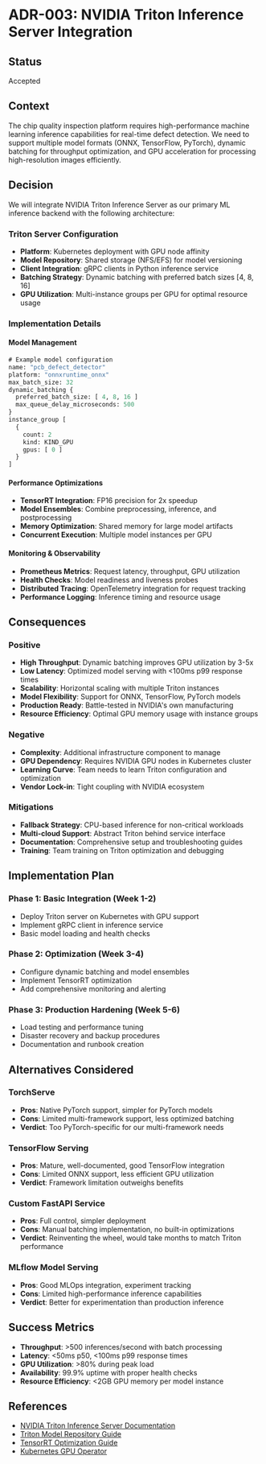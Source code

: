 # ADR-003: NVIDIA Triton Inference Server Integration

## Status
Accepted

## Context
The chip quality inspection platform requires high-performance machine learning inference capabilities for real-time defect detection. We need to support multiple model formats (ONNX, TensorFlow, PyTorch), dynamic batching for throughput optimization, and GPU acceleration for processing high-resolution images efficiently.

## Decision
We will integrate NVIDIA Triton Inference Server as our primary ML inference backend with the following architecture:

### Triton Server Configuration
- **Platform**: Kubernetes deployment with GPU node affinity
- **Model Repository**: Shared storage (NFS/EFS) for model versioning
- **Client Integration**: gRPC clients in Python inference service
- **Batching Strategy**: Dynamic batching with preferred batch sizes [4, 8, 16]
- **GPU Utilization**: Multi-instance groups per GPU for optimal resource usage

### Implementation Details

#### Model Management
```protobuf
# Example model configuration
name: "pcb_defect_detector"
platform: "onnxruntime_onnx"
max_batch_size: 32
dynamic_batching {
  preferred_batch_size: [ 4, 8, 16 ]
  max_queue_delay_microseconds: 500
}
instance_group [
  {
    count: 2
    kind: KIND_GPU
    gpus: [ 0 ]
  }
]
```

#### Performance Optimizations
- **TensorRT Integration**: FP16 precision for 2x speedup
- **Model Ensembles**: Combine preprocessing, inference, and postprocessing
- **Memory Optimization**: Shared memory for large model artifacts
- **Concurrent Execution**: Multiple model instances per GPU

#### Monitoring & Observability
- **Prometheus Metrics**: Request latency, throughput, GPU utilization
- **Health Checks**: Model readiness and liveness probes
- **Distributed Tracing**: OpenTelemetry integration for request tracking
- **Performance Logging**: Inference timing and resource usage

## Consequences

### Positive
- **High Throughput**: Dynamic batching improves GPU utilization by 3-5x
- **Low Latency**: Optimized model serving with <100ms p99 response times
- **Scalability**: Horizontal scaling with multiple Triton instances
- **Model Flexibility**: Support for ONNX, TensorFlow, PyTorch models
- **Production Ready**: Battle-tested in NVIDIA's own manufacturing
- **Resource Efficiency**: Optimal GPU memory usage with instance groups

### Negative
- **Complexity**: Additional infrastructure component to manage
- **GPU Dependency**: Requires NVIDIA GPU nodes in Kubernetes cluster
- **Learning Curve**: Team needs to learn Triton configuration and optimization
- **Vendor Lock-in**: Tight coupling with NVIDIA ecosystem

### Mitigations
- **Fallback Strategy**: CPU-based inference for non-critical workloads
- **Multi-cloud Support**: Abstract Triton behind service interface
- **Documentation**: Comprehensive setup and troubleshooting guides
- **Training**: Team training on Triton optimization and debugging

## Implementation Plan

### Phase 1: Basic Integration (Week 1-2)
- Deploy Triton server on Kubernetes with GPU support
- Implement gRPC client in inference service
- Basic model loading and health checks

### Phase 2: Optimization (Week 3-4)
- Configure dynamic batching and model ensembles
- Implement TensorRT optimization
- Add comprehensive monitoring and alerting

### Phase 3: Production Hardening (Week 5-6)
- Load testing and performance tuning
- Disaster recovery and backup procedures
- Documentation and runbook creation

## Alternatives Considered

### TorchServe
- **Pros**: Native PyTorch support, simpler for PyTorch models
- **Cons**: Limited multi-framework support, less optimized batching
- **Verdict**: Too PyTorch-specific for our multi-framework needs

### TensorFlow Serving
- **Pros**: Mature, well-documented, good TensorFlow integration
- **Cons**: Limited ONNX support, less efficient GPU utilization
- **Verdict**: Framework limitation outweighs benefits

### Custom FastAPI Service
- **Pros**: Full control, simpler deployment
- **Cons**: Manual batching implementation, no built-in optimizations
- **Verdict**: Reinventing the wheel, would take months to match Triton performance

### MLflow Model Serving
- **Pros**: Good MLOps integration, experiment tracking
- **Cons**: Limited high-performance inference capabilities
- **Verdict**: Better for experimentation than production inference

## Success Metrics
- **Throughput**: >500 inferences/second with batch processing
- **Latency**: <50ms p50, <100ms p99 response times
- **GPU Utilization**: >80% during peak load
- **Availability**: 99.9% uptime with proper health checks
- **Resource Efficiency**: <2GB GPU memory per model instance

## References
- [NVIDIA Triton Inference Server Documentation](https://docs.nvidia.com/deeplearning/triton-inference-server/)
- [Triton Model Repository Guide](https://github.com/triton-inference-server/server/blob/main/docs/model_repository.md)
- [TensorRT Optimization Guide](https://docs.nvidia.com/deeplearning/tensorrt/developer-guide/)
- [Kubernetes GPU Operator](https://docs.nvidia.com/datacenter/cloud-native/gpu-operator/)